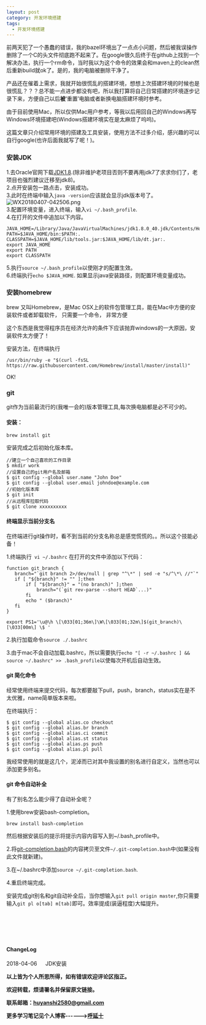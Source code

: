 ```yaml
---
layout: post
category: 开发环境搭建
tags:
  - 开发环境搭建
---
```


前两天犯了一个愚蠢的错误，我的bazel环境出了一点点小问题，然后被我误操作删除了一个C的头文件彻底跑不起来了。在google很久后终于在github上找到一个解决办法，执行一个rm命令，当时我以为这个命令的效果会和maven上的clean然后重新build就ok了。是的，我的电脑被删除干净了。  

产品还在催着上需求，我就开始很慌乱的搭建环境，想想上次搭建环境的时候也是很慌乱？？？总不能一点进步都没有吧，所以我打算将自己日常搭建的环境逐步记录下来，方便自己以后**被**‘重置’电脑或者新换电脑搭建环境时参考。

由于目前使用Mac，所以仅供Mac用户参考，等我以后用回自己的Windows再写Windows环境搭建吧(Windows搭建环境实在是太麻烦了呜呜)。  

这篇文章只介绍常用环境的搭建及工具安装，使用方法不过多介绍，感兴趣的可以自行google(也许后面我就写了呢！)。


### 安装JDK  
1.去Oracle官网下载<a href="http://www.oracle.com/technetwork/java/javase/downloads/jdk8-downloads-2133151.html">JDK1.8</a>.(除非维护老项目否则不要再用jdk7了求求你们了，老项目也强烈建议迁移至jdk8)。  
2.点开安装包一路点击，安装成功。  
3.此时在终端中输入```java -version```应该就会显示jdk版本号了。
![WX20180407-042506.png](https://i.loli.net/2018/04/07/5ac7d7fbe8bec.png)  
3.配置环境变量，进入终端，输入```vi ~/.bash_profile```.  
4.在打开的文件中追加以下内容。  

```
JAVA_HOME=/Library/Java/JavaVirtualMachines/jdk1.8.0_40.jdk/Contents/Home
PATH=$JAVA_HOME/bin:$PATH:.
CLASSPATH=$JAVA_HOME/lib/tools.jar:$JAVA_HOME/lib/dt.jar:.
export JAVA_HOME
export PATH
export CLASSPATH

```
5.执行```source ~/.bash_profile```以使刚才的配置生效。  
6.终端执行```echo $JAVA_HOME```.
如果显示java安装路径，则配置环境变量成功。

### 安装homebrew
brew 又叫Homebrew，是Mac OSX上的软件包管理工具，能在Mac中方便的安装软件或者卸载软件， 只需要一个命令， 非常方便

这个东西是我觉得程序员在经济允许的条件下应该抛弃windows的一大原因，安装软件太方便了！

安装方法，在终端执行
```
/usr/bin/ruby -e "$(curl -fsSL https://raw.githubusercontent.com/Homebrew/install/master/install)"
```

OK!

### git

git作为当前最流行的(我唯一会的)版本管理工具,每次换电脑都是必不可少的。  
#### 安装：  
```
brew install git
```
安装完成之后初始化版本库。  

```
//建立一个自己喜欢的工作目录
$ mkdir work
//设置自己的git用户名及邮箱
$ git config --global user.name "John Doe"
$ git config --global user.email johndoe@example.com
//初始化版本库  
$ git init
//从远程库拉取代码
$ git clone xxxxxxxxxx
```

#### 终端显示当前分支名
在终端进行git操作时，看不到当前的分支名称总是感觉慌慌的。。所以这个技能必备！

1.终端执行``` vi ~/.bashrc```
在打开的文件中添加以下代码：

```
function git_branch {
   branch="`git branch 2>/dev/null | grep "^\*" | sed -e "s/^\*\ //"`"
   if [ "${branch}" != "" ];then
       if [ "${branch}" = "(no branch)" ];then
           branch="(`git rev-parse --short HEAD`...)"
       fi
       echo " ($branch)"
   fi
}

export PS1='\u@\h \[\033[01;36m\]\W\[\033[01;32m\]$(git_branch)\[\033[00m\] \$ '
```
2.执行加载命令```source ./.bashrc```

3.由于mac不会自动加载.bashrc，所以需要执行```echo "[ -r ~/.bashrc ] && source ~/.bashrc" >> .bash_profile```以使每次开机后自动生效。

#### git 简化命令

经常使用终端来提交代码，每次都要敲下pull，push，branch，status实在是不太优雅，name简单版本来啦。

在终端执行：

```
$ git config --global alias.co checkout
$ git config --global alias.br branch
$ git config --global alias.ci commit
$ git config --global alias.st status
$ git config --global alias.ps push
$ git config --global alias.pl pull
```
我经常使用的就是这几个，泥淖而已对其中我设置的别名进行自定义，当然也可以添加更多别名。

#### git 命令自动补全  

有了别名怎么能少得了自动补全呢？

1.使用brew安装bash-completion。

```
brew install bash-completion
```
然后根据安装后的提示将提示内容内容写入到~/.bash_profile中。  

2.将<a href="https://github.com/git/git/tree/master/contrib/completion">git-completion.bash</a>的内容拷贝至文件```~/.git-completion.bash```中(如果没有此文件就新建)。

3.在~/.bashrc中添加```source ~/.git-completion.bash```.

4.重启终端完成。

安装完成git别名和git自动补全后，当你想输入```git pull origin master```,你只需要输入```git pl o[tab] m[tab]```即可。效率提成(装逼程度)大幅提升。



<br>
<br>
<br>
<br>
<h4>ChangeLog</h4>
2018-04-06 &#8195; JDK安装  

<br>

**以上皆为个人所思所得，如有错误欢迎评论区指正。**

**欢迎转载，烦请署名并保留原文链接。**

**联系邮箱：huyanshi2580@gmail.com**

**更多学习笔记见个人博客------><a href="https://hublanker.github.io/blog/">呼延十</a>**
